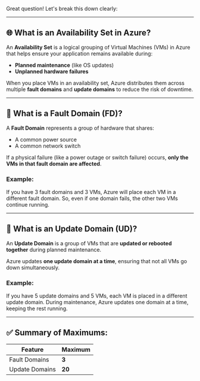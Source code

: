 Great question! Let's break this down clearly:

---

## 🌐 What is an **Availability Set** in Azure?

An **Availability Set** is a logical grouping of Virtual Machines (VMs) in Azure that helps ensure your application remains available during:

- **Planned maintenance** (like OS updates)
- **Unplanned hardware failures**

When you place VMs in an availability set, Azure distributes them across multiple **fault domains** and **update domains** to reduce the risk of downtime.

---

## 🧱 What is a **Fault Domain (FD)?**

A **Fault Domain** represents a group of hardware that shares:

- A common power source
- A common network switch

If a physical failure (like a power outage or switch failure) occurs, **only the VMs in that fault domain are affected**.

### Example:
If you have 3 fault domains and 3 VMs, Azure will place each VM in a different fault domain. So, even if one domain fails, the other two VMs continue running.

---

## 🔄 What is an **Update Domain (UD)?**

An **Update Domain** is a group of VMs that are **updated or rebooted together** during planned maintenance.

Azure updates **one update domain at a time**, ensuring that not all VMs go down simultaneously.

### Example:
If you have 5 update domains and 5 VMs, each VM is placed in a different update domain. During maintenance, Azure updates one domain at a time, keeping the rest running.

---

## ✅ Summary of Maximums:

| Feature           | Maximum |
|------------------|---------|
| Fault Domains     | **3**   |
| Update Domains    | **20**  |

